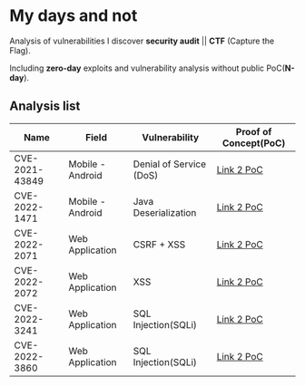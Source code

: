 # My days and not

Analysis of vulnerabilities I discover **security audit** || **CTF** (Capture the Flag).

Including **zero-day** exploits and vulnerability analysis without public PoC(**N-day**).

## Analysis list

| Name           | Field            | Vulnerability           | Proof of Concept(PoC)                                                               |
|----------------|------------------|-------------------------|-------------------------------------------------------------------------------------|
| CVE-2021-43849 | Mobile - Android | Denial of Service (DoS) | [Link 2 PoC](/CVE-2021-43849/README.md)                                             |
| CVE-2022-1471  | Mobile - Android | Java Deserialization    | [Link 2 PoC](/CVE-2022-1472/README.md)
| CVE-2022-2071  | Web Application  | CSRF + XSS              | [Link 2 PoC](https://wpscan.com/vulnerability/d3653976-9e0a-4f2b-87f7-26b5e7a74b9d) |
| CVE-2022-2072  | Web Application  | XSS                     | [Link 2 PoC](https://wpscan.com/vulnerability/3014540c-21b3-481c-83a1-ce3017151af4) |
| CVE-2022-3241  | Web Application  | SQL Injection(SQLi)     | [Link 2 PoC](https://wpscan.com/vulnerability/a995dd67-43fc-4087-a7f1-5db57f4c828c) |
| CVE-2022-3860  | Web Application  | SQL Injection(SQLi)     | [Link 2 PoC](https://wpscan.com/vulnerability/d99ce21f-fbb6-429c-aa3b-19c4a5eb7557) |
